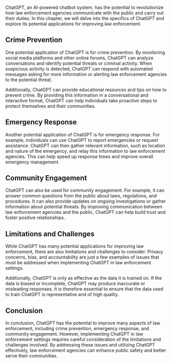 
ChatGPT, an AI-powered chatbot system, has the potential to revolutionize how law enforcement agencies communicate with the public and carry out their duties. In this chapter, we will delve into the specifics of ChatGPT and explore its potential applications for improving law enforcement.

Crime Prevention
----------------

One potential application of ChatGPT is for crime prevention. By monitoring social media platforms and other online forums, ChatGPT can analyze conversations and identify potential threats or criminal activity. When suspicious activity is detected, ChatGPT can respond with automated messages asking for more information or alerting law enforcement agencies to the potential threat.

Additionally, ChatGPT can provide educational resources and tips on how to prevent crime. By providing this information in a conversational and interactive format, ChatGPT can help individuals take proactive steps to protect themselves and their communities.

Emergency Response
------------------

Another potential application of ChatGPT is for emergency response. For example, individuals can use ChatGPT to report emergencies or request assistance. ChatGPT can then gather relevant information, such as location and nature of the emergency, and relay this information to law enforcement agencies. This can help speed up response times and improve overall emergency management.

Community Engagement
--------------------

ChatGPT can also be used for community engagement. For example, it can answer common questions from the public about laws, regulations, and procedures. It can also provide updates on ongoing investigations or gather information about potential threats. By improving communication between law enforcement agencies and the public, ChatGPT can help build trust and foster positive relationships.

Limitations and Challenges
--------------------------

While ChatGPT has many potential applications for improving law enforcement, there are also limitations and challenges to consider. Privacy concerns, bias, and accountability are just a few examples of issues that must be addressed when implementing ChatGPT in law enforcement settings.

Additionally, ChatGPT is only as effective as the data it is trained on. If the data is biased or incomplete, ChatGPT may produce inaccurate or misleading responses. It is therefore essential to ensure that the data used to train ChatGPT is representative and of high quality.

Conclusion
----------

In conclusion, ChatGPT has the potential to improve many aspects of law enforcement, including crime prevention, emergency response, and community engagement. However, implementing ChatGPT in law enforcement settings requires careful consideration of the limitations and challenges involved. By addressing these issues and utilizing ChatGPT effectively, law enforcement agencies can enhance public safety and better serve their communities.
